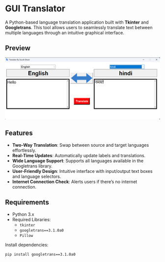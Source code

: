 # GUI Translator  

A Python-based language translation application built with **Tkinter** and **Googletrans**. This tool allows users to seamlessly translate text between multiple languages through an intuitive graphical interface.  
## Preview  
![App Screenshot](assets/ss.png)

## Features  
- **Two-Way Translation**: Swap between source and target languages effortlessly.  
- **Real-Time Updates**: Automatically update labels and translations.  
- **Wide Language Support**: Supports all languages available in the Googletrans library.  
- **User-Friendly Design**: Intuitive interface with input/output text boxes and language selectors.  
- **Internet Connection Check**: Alerts users if there’s no internet connection.  

## Requirements  
- Python 3.x  
- Required Libraries:  
  - `tkinter`  
  - `googletrans==3.1.0a0`  
  - `Pillow`  

Install dependencies:  
```bash  
pip install googletrans==3.1.0a0  
